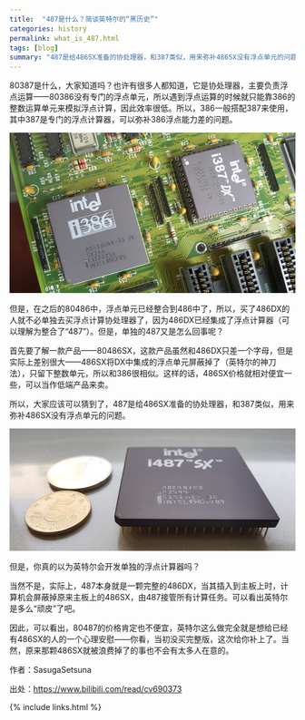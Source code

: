 ```yaml
---
title:  "487是什么？简谈英特尔的“黑历史”"
categories: history
permalink: what_is_487.html
tags: [blog]
summary: "487是给486SX准备的协处理器，和387类似，用来弥补486SX没有浮点单元的问题。"
---
```


80387是什么，大家知道吗？也许有很多人都知道，它是协处理器，主要负责浮点运算——80386没有专门的浮点单元，所以遇到浮点运算的时候就只能靠386的整数运算单元来模拟浮点计算，因此效率很低。所以，386一般搭配387来使用，其中387是专门的浮点计算器，可以弥补386浮点能力差的问题。

![主板](/images/blogs/386_mainboard.jpg)

但是，在之后的80486中，浮点单元已经整合到486中了，所以，买了486DX的人就不必单独去买浮点计算协处理器了，因为486DX已经集成了浮点计算器（可以理解为整合了“487”）。但是，单独的487又是怎么回事呢？

首先要了解一款产品——80486SX，这款产品虽然和486DX只差一个字母，但是实际上差别很大——486SX将DX中集成的浮点单元屏蔽掉了（英特尔的神刀法），只留下整数单元，所以和386很相似。这样的话，486SX价格就相对便宜一些，可以当作低端产品来卖。

所以，大家应该可以猜到了，487是给486SX准备的协处理器，和387类似，用来弥补486SX没有浮点单元的问题。

![Intel A80487SX 侧面](/images/cpus/Intel/Intel_A80487SX_3.jpg)

但是，你真的以为英特尔会开发单独的浮点计算器吗？

当然不是，实际上，487本身就是一颗完整的486DX，当其插入到主板上时，计算机会屏蔽掉原来主板上的486SX，由487接管所有计算任务。可以看出英特尔是多么“顽皮”了吧。

因此，可以看出，80487的价格肯定也不便宜，英特尔这么做完全就是想给已经有486SX的人的一个心理安慰——你看，当初没买完整版，这次给你补上了。当然，原来那颗486SX就被浪费掉了的事也不会有太多人在意的。 

作者：SasugaSetsuna

出处：<https://www.bilibili.com/read/cv690373>

{% include links.html %}
